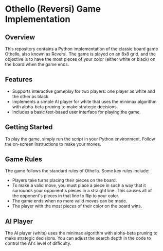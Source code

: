 # Othello (Reversi) Game Implementation

## Overview

This repository contains a Python implementation of the classic board game Othello, also known as Reversi. The game is played on an 8x8 grid, and the objective is to have the most pieces of your color (either white or black) on the board when the game ends.

## Features

- Supports interactive gameplay for two players: one player as white and the other as black.
- Implements a simple AI player for white that uses the minimax algorithm with alpha-beta pruning to make strategic decisions.
- Includes a basic text-based user interface for playing the game.

## Getting Started

To play the game, simply run the script in your Python environment. Follow the on-screen instructions to make your moves.

## Game Rules

The game follows the standard rules of Othello. Some key rules include:
- Players take turns placing their pieces on the board.
- To make a valid move, you must place a piece in such a way that it surrounds your opponent's pieces in a straight line. This causes all of the opponent's pieces in that line to flip to your color.
- The game ends when no more valid moves can be made.
- The player with the most pieces of their color on the board wins.

## AI Player

The AI player (white) uses the minimax algorithm with alpha-beta pruning to make strategic decisions. You can adjust the search depth in the code to control the AI's level of difficulty.
